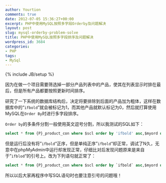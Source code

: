 ```yaml
---
author: Yourtion
comments: true
date: 2012-07-05 15:36:27+00:00
excerpt: PHP中使用MySQL按照多字段Orderby及问题解决
layout: post
slug: mysql-orderby-problem-solve
title: PHP中使用MySQL按照多字段排序及问题解决
wordpress_id: 3684
categories:
- PHP
tags:
- MySql
---
```

{% include JB/setup %}

因为在做一个项目需要筛选掉一部分产品列表中的产品，使其在列表显示时排在最后，但是所有产品都要按照更新时间排序。

研究了一下系统的数据库结构后，决定将要排除到后面的产品加为粗体，这样在数据库中的“```ifbold```”就会被标记为1，而其他产品就默认标记为0，然后就打算使用MySQL在```Order By```时进行多字段排序。

```Order by```的多条件分割一般使用英文逗号分割，所以我测试的SQL如下：

```sql
select * from {P}_product_con where $scl order by 'ifbold' asc,$myord desc limit $pagelimit"
```

但是运行后没有将”```ifbold```“正序，但是单纯正序”```ifbold```“却正常，调试了N久，无意中在phpMyAdmin中运行却发现正常，仔细比对后发现问题原来是来自于”```ifblod```“的引号上。改为下列语句就正常了：

```sql
select * from {P}_product_con where $scl order by `ifbold` asc,$myord desc limit $pagelimit
```

所以以后大家再程序中写SQL语句时也要注意引号的问题哦！

